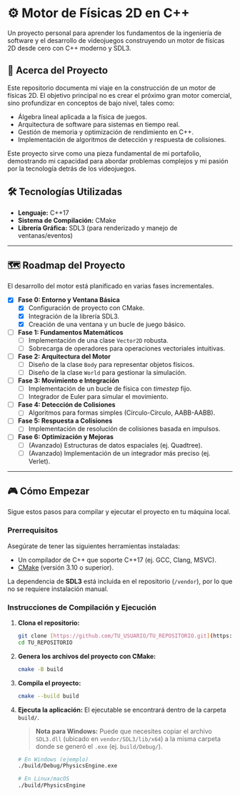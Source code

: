 # ⚙️ Motor de Físicas 2D en C++

Un proyecto personal para aprender los fundamentos de la ingeniería de software y el desarrollo de videojuegos construyendo un motor de físicas 2D desde cero con C++ moderno y SDL3.

## 🚀 Acerca del Proyecto

Este repositorio documenta mi viaje en la construcción de un motor de físicas 2D. El objetivo principal no es crear el próximo gran motor comercial, sino profundizar en conceptos de bajo nivel, tales como:

* Álgebra lineal aplicada a la física de juegos.
* Arquitectura de software para sistemas en tiempo real.
* Gestión de memoria y optimización de rendimiento en C++.
* Implementación de algoritmos de detección y respuesta de colisiones.

Este proyecto sirve como una pieza fundamental de mi portafolio, demostrando mi capacidad para abordar problemas complejos y mi pasión por la tecnología detrás de los videojuegos.

## 🛠️ Tecnologías Utilizadas

* **Lenguaje:** C++17
* **Sistema de Compilación:** CMake
* **Librería Gráfica:** SDL3 (para renderizado y manejo de ventanas/eventos)

***

## 🗺️ Roadmap del Proyecto

El desarrollo del motor está planificado en varias fases incrementales.

-   [x] **Fase 0: Entorno y Ventana Básica**
    -   [x] Configuración de proyecto con CMake.
    -   [x] Integración de la librería SDL3.
    -   [x] Creación de una ventana y un bucle de juego básico.
-   [ ] **Fase 1: Fundamentos Matemáticos**
    -   [ ] Implementación de una clase `Vector2D` robusta.
    -   [ ] Sobrecarga de operadores para operaciones vectoriales intuitivas.
-   [ ] **Fase 2: Arquitectura del Motor**
    -   [ ] Diseño de la clase `Body` para representar objetos físicos.
    -   [ ] Diseño de la clase `World` para gestionar la simulación.
-   [ ] **Fase 3: Movimiento e Integración**
    -   [ ] Implementación de un bucle de física con *timestep* fijo.
    -   [ ] Integrador de Euler para simular el movimiento.
-   [ ] **Fase 4: Detección de Colisiones**
    -   [ ] Algoritmos para formas simples (Círculo-Círculo, AABB-AABB).
-   [ ] **Fase 5: Respuesta a Colisiones**
    -   [ ] Implementación de resolución de colisiones basada en impulsos.
-   [ ] **Fase 6: Optimización y Mejoras**
    -   [ ] (Avanzado) Estructuras de datos espaciales (ej. Quadtree).
    -   [ ] (Avanzado) Implementación de un integrador más preciso (ej. Verlet).

***

## 🎮 Cómo Empezar

Sigue estos pasos para compilar y ejecutar el proyecto en tu máquina local.

### **Prerrequisitos**

Asegúrate de tener las siguientes herramientas instaladas:
* Un compilador de C++ que soporte C++17 (ej. GCC, Clang, MSVC).
* [CMake](https://cmake.org/download/) (versión 3.10 o superior).

La dependencia de **SDL3** está incluida en el repositorio (`/vendor`), por lo que no se requiere instalación manual.

### **Instrucciones de Compilación y Ejecución**

1.  **Clona el repositorio:**
    ```sh
    git clone [https://github.com/TU_USUARIO/TU_REPOSITORIO.git](https://github.com/TU_USUARIO/TU_REPOSITORIO.git)
    cd TU_REPOSITORIO
    ```

2.  **Genera los archivos del proyecto con CMake:**
    ```sh
    cmake -B build
    ```

3.  **Compila el proyecto:**
    ```sh
    cmake --build build
    ```

4.  **Ejecuta la aplicación:**
    El ejecutable se encontrará dentro de la carpeta `build/`.
    > **Nota para Windows:** Puede que necesites copiar el archivo `SDL3.dll` (ubicado en `vendor/SDL3/lib/x64`) a la misma carpeta donde se generó el `.exe` (ej. `build/Debug/`).

    ```sh
    # En Windows (ejemplo)
    ./build/Debug/PhysicsEngine.exe
    
    # En Linux/macOS
    ./build/PhysicsEngine
    ```